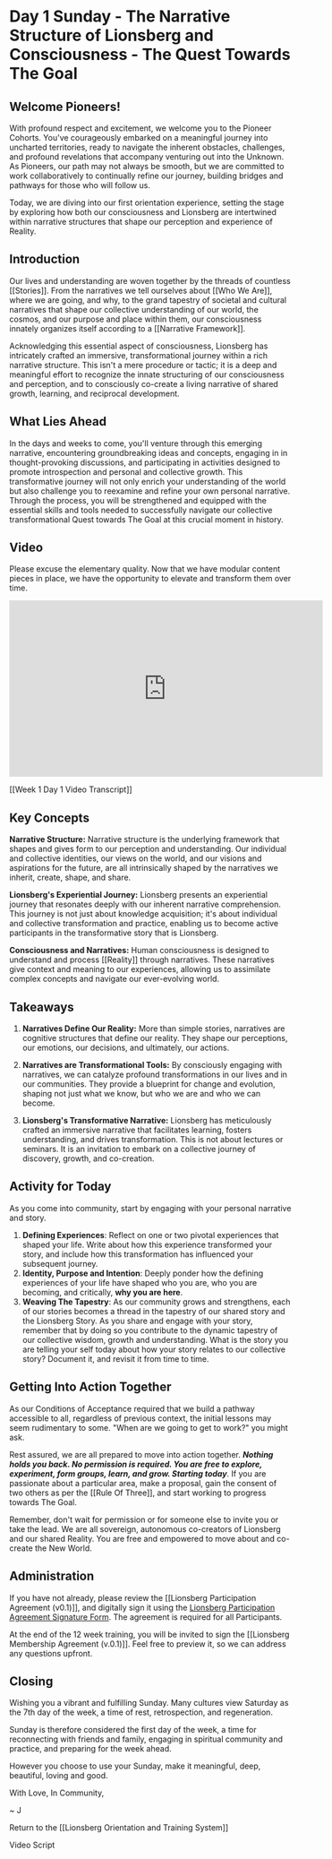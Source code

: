 # Day 1 Sunday - The Narrative Structure of Lionsberg and Consciousness - The Quest Towards The Goal

## Welcome Pioneers! 

With profound respect and excitement, we welcome you to the Pioneer Cohorts. You've courageously embarked on a meaningful journey into uncharted territories, ready to navigate the inherent obstacles, challenges, and profound revelations that accompany venturing out into the Unknown. As Pioneers, our path may not always be smooth, but we are committed to work collaboratively to continually refine our journey, building bridges and pathways for those who will follow us.

Today, we are diving into our first orientation experience, setting the stage by exploring how both our consciousness and Lionsberg are intertwined within narrative structures that shape our perception and experience of Reality.

## Introduction

Our lives and understanding are woven together by the threads of countless [[Stories]]. From the narratives we tell ourselves about [[Who We Are]], where we are going, and why, to the grand tapestry of societal and cultural narratives that shape our collective understanding of our world, the cosmos, and our purpose and place within them, our consciousness innately organizes itself according to a [[Narrative Framework]]. 

Acknowledging this essential aspect of consciousness, Lionsberg has intricately crafted an immersive, transformational journey within a rich narrative structure. This isn't a mere procedure or tactic; it is a deep and meaningful effort to recognize the innate structuring of our consciousness and perception, and to consciously co-create a living narrative of shared growth, learning, and reciprocal development.

## What Lies Ahead

In the days and weeks to come, you'll venture through this emerging narrative, encountering groundbreaking ideas and concepts, engaging in in thought-provoking discussions, and participating in activities designed to promote introspection and personal and collective growth. This transformative journey will not only enrich your understanding of the world but also challenge you to reexamine and refine your own personal narrative. Through the process, you will be strengthened and equipped with the essential skills and tools needed to successfully navigate our collective transformational Quest towards The Goal at this crucial moment in history.  

## Video 

Please excuse the elementary quality. Now that we have modular content pieces in place, we have the opportunity to elevate and transform them over time.    

<div style="text-align:center"><iframe width="560" height="315" src="https://www.youtube.com/embed/Ywfit_fQTPs" title="YouTube video player" frameborder="0" allow="accelerometer; autoplay; clipboard-write; encrypted-media; gyroscope; picture-in-picture; web-share" allowfullscreen></iframe></div>


[[Week 1 Day 1 Video Transcript]] 

## Key Concepts

**Narrative Structure:** Narrative structure is the underlying framework that shapes and gives form to our perception and understanding. Our individual and collective identities, our views on the world, and our visions and aspirations for the future, are all intrinsically shaped by the narratives we inherit, create, shape, and share.

**Lionsberg's Experiential Journey:** Lionsberg presents an experiential journey that resonates deeply with our inherent narrative comprehension. This journey is not just about knowledge acquisition; it's about individual and collective transformation and practice, enabling us to become active participants in the transformative story that is Lionsberg.

**Consciousness and Narratives:** Human consciousness is designed to understand and process [[Reality]] through narratives. These narratives give context and meaning to our experiences, allowing us to assimilate complex concepts and navigate our ever-evolving world.

## Takeaways

1. **Narratives Define Our Reality:** More than simple stories, narratives are cognitive structures that define our reality. They shape our perceptions, our emotions, our decisions, and ultimately, our actions.
    
2. **Narratives are Transformational Tools:** By consciously engaging with narratives, we can catalyze profound transformations in our lives and in our communities. They provide a blueprint for change and evolution, shaping not just what we know, but who we are and who we can become.
    
3. **Lionsberg's Transformative Narrative:** Lionsberg has meticulously crafted an immersive narrative that facilitates learning, fosters understanding, and drives transformation. This is not about lectures or seminars. It is an invitation to embark on a collective journey of discovery, growth, and co-creation.
    

## Activity for Today

As you come into community, start by engaging with your personal narrative and story. 

1. **Defining Experiences**: Reflect on one or two pivotal experiences that shaped your life. Write about how this experience transformed your story, and include how this transformation has influenced your subsequent journey. 
2. **Identity, Purpose and Intention**: Deeply ponder how the defining experiences of your life have shaped who you are, who you are becoming, and critically, **why you are here**. 
3. **Weaving The Tapestry**: As our community grows and strengthens, each of our stories becomes a thread in the tapestry of our shared story and the Lionsberg Story. As you share and engage with your story, remember that by doing so you contribute to the dynamic tapestry of our collective wisdom, growth and understanding. What is the story you are telling your self today about how your story relates to our collective story? Document it, and revisit it from time to time. 

## Getting Into Action Together 

As our Conditions of Acceptance required that we build a pathway accessible to all, regardless of previous context, the initial lessons may seem rudimentary to some. "When are we going to get to work?" you might ask. 

Rest assured, we are all prepared to move into action together. _**Nothing holds you back. No permission is required. You are free to explore, experiment, form groups, learn, and grow. Starting today**_. If you are passionate about a particular area, make a proposal, gain the consent of two others as per the [[Rule Of Three]], and start working to progress towards The Goal.

Remember, don't wait for permission or for someone else to invite you or take the lead. We are all sovereign, autonomous co-creators of Lionsberg and our shared Reality. You are free and empowered to move about and co-create the New World. 

## Administration 

If you have not already, please review the [[Lionsberg Participation Agreement (v0.1)]], and digitally sign it using the [Lionsberg Participation Agreement Signature Form](https://forms.gle/zWKpbvfQv1f6xYfe6). The agreement is required for all Participants. 

At the end of the 12 week training, you will be invited to sign the [[Lionsberg Membership Agreement (v.0.1)]]. Feel free to preview it, so we can address any questions upfront. 

## Closing

Wishing you a vibrant and fulfilling Sunday. Many cultures view Saturday as the 7th day of the week, a time of rest, retrospection, and regeneration. 

Sunday is therefore considered the first day of the week, a time for reconnecting with friends and family, engaging in spiritual community and practice, and preparing for the week ahead. 

However you choose to use your Sunday, make it meaningful, deep, beautiful, loving and good. 

With Love, In Community, 

~ J 

Return to the [[Lionsberg Orientation and Training System]] 

Video Script 


